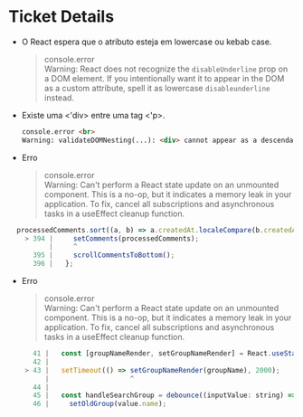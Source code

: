 # Ticket Details
	
* O React espera que o atributo esteja em lowercase ou kebab case.
  
  > console.error<br>
  Warning: React does not recognize the `disableUnderline` prop on a DOM element. 
  If you intentionally want it to appear in the DOM as a custom attribute, spell it as lowercase `disableunderline` instead. 
    


* Existe uma <'div> entre uma tag <'p>.
  ~~~html
  console.error <br>
  Warning: validateDOMNesting(...): <div> cannot appear as a descendant of <p>.
  ~~~
  
* Erro

    >console.error<br>
         Warning: Can't perform a React state update on an unmounted component. This is a no-op, but it indicates a memory leak in your application. To fix, cancel all subscriptions and asynchronous tasks in a useEffect cleanup function.
    
~~~javascript
  processedComments.sort((a, b) => a.createdAt.localeCompare(b.createdAt));
    > 394 |     setComments(processedComments);
          |     ^
      395 |     scrollCommentsToBottom();
      396 |   };
~~~

* Erro

    >console.error<br>
         Warning: Can't perform a React state update on an unmounted component. This is a no-op, but it indicates a memory leak in your application. To fix, cancel all subscriptions and asynchronous tasks in a useEffect cleanup function.
    
~~~javascript
      41 |   const [groupNameRender, setGroupNameRender] = React.useState(value);
      42 |
    > 43 |   setTimeout(() => setGroupNameRender(groupName), 2000);
         |                    ^
      44 |
      45 |   const handleSearchGroup = debounce((inputValue: string) => {
      46 |     setOldGroup(value.name);
~~~